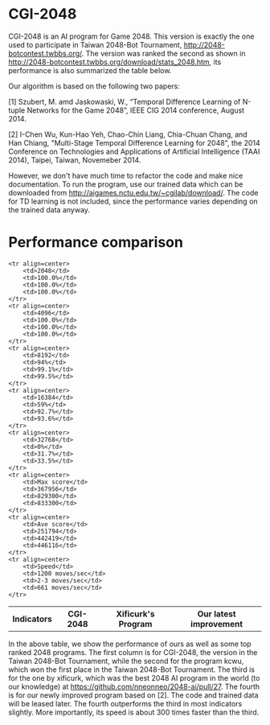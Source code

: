 CGI-2048
========

CGI-2048 is an AI program for Game 2048. This version is exactly the one used to participate in Taiwan 2048-Bot Tournament, http://2048-botcontest.twbbs.org/. The version was ranked the second as shown in http://2048-botcontest.twbbs.org/download/stats_2048.htm, its performance is also summarized the table below.

Our algorithm is based on the following two papers: 

[1] Szubert, M. amd Jaskowaski, W., “Temporal Difference Learning of N-tuple Networks for the Game 2048”, IEEE  CIG 2014 conference, August 2014.

[2] I-Chen Wu, Kun-Hao Yeh, Chao-Chin Liang, Chia-Chuan Chang, and Han Chiang, "Multi-Stage Temporal Difference Learning for 2048", the 2014 Conference on Technologies and Applications of Artificial Intelligence (TAAI 2014), Taipei, Taiwan, Novemeber 2014.

However, we don't have much time to refactor the code and make nice documentation. To run the program, use our trained data which can be downloaded from http://aigames.nctu.edu.tw/~cgilab/download/. The code for TD learning is not included, since the performance varies depending on the trained data anyway. 


Performance comparison
========

<table align=center>
	<tr align=center> 
		<th>Indicators</th> 
		<th>CGI-2048</th>
		<th>Xificurk's Program</th>
		<th>Our latest improvement</th>
	</tr>
	
	<tr align=center> 
		<td>2048</td> 
		<td>100.0%</td>
		<td>100.0%</td> 
		<td>100.0%</td> 
	</tr> 
	<tr align=center> 
		<td>4096</td> 
		<td>100.0%</td> 
		<td>100.0%</td> 
		<td>100.0%</td> 
	</tr> 
	<tr align=center> 
		<td>8192</td> 
		<td>94%</td> 
		<td>99.1%</td> 
		<td>99.5%</td> 
	</tr> 
	<tr align=center> 
		<td>16384</td> 
		<td>59%</td>
		<td>92.7%</td> 
		<td>93.6%</td> 
	</tr> 
	<tr align=center> 
		<td>32768</td> 
		<td>0%</td> 
		<td>31.7%</td> 
		<td>33.5%</td> 
	</tr> 
	<tr align=center> 
		<td>Max score</td> 
		<td>367956</td>
		<td>829300</td> 
		<td>833300</td> 
	</tr> 
	<tr align=center> 
		<td>Ave score</td> 
		<td>251794</td>
		<td>442419</td> 
		<td>446116</td> 
	</tr> 
	<tr align=center> 
		<td>Speed</td> 
		<td>1200 moves/sec</td>
		<td>2-3 moves/sec</td> 
		<td>661 moves/sec</td> 
	</tr> 
</table>

In the above table, we show the performance of ours as well as some top ranked 2048 programs. The first column is for CGI-2048, the version in the Taiwan 2048-Bot Tournament, while the second for the program kcwu, which won the first place in  the Taiwan 2048-Bot Tournament. The third is for the one by xificurk, which was the best 2048 AI program in the world (to our knowledge) at https://github.com/nneonneo/2048-ai/pull/27. The fourth is for our newly improved program based on [2]. The code and trained data will be leased later. The fourth outperforms the third in most indicators slightly. More importantly, its speed is about 300 times faster than the third. 
